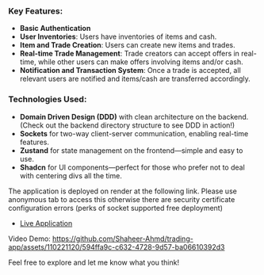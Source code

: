 ### Key Features:
- **Basic Authentication**
- **User Inventories**: Users have inventories of items and cash.
- **Item and Trade Creation**: Users can create new items and trades.
- **Real-time Trade Management**: Trade creators can accept offers in real-time, while other users can make offers involving items and/or cash.
- **Notification and Transaction System**: Once a trade is accepted, all relevant users are notified and items/cash are transferred accordingly.

### Technologies Used:
- **Domain Driven Design (DDD)** with clean architecture on the backend. (Check out the backend directory structure to see DDD in action!)
- **Sockets** for two-way client-server communication, enabling real-time features.
- **Zustand** for state management on the frontend—simple and easy to use.
- **Shadcn** for UI components—perfect for those who prefer not to deal with centering divs all the time.

The application is deployed on render at the following link. Please use anonymous tab to access this otherwise there are security certificate configuration errors (perks of socket supported free deployment)
- [Live Application](https://trading-app-fro.onrender.com)

Video Demo:
https://github.com/Shaheer-Ahmd/trading-app/assets/110221120/594ffa9c-c632-4728-9d57-ba06610392d3

Feel free to explore and let me know what you think!
